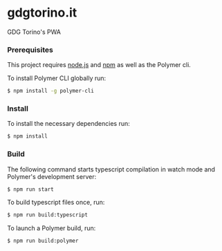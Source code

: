 # gdgtorino.it

GDG Torino's PWA

### Prerequisites

This project requires [node.js](https://nodejs.org) and [npm](https://npmjs.org) as well as the Polymer cli.

To install Polymer CLI globally run:

```bash
$ npm install -g polymer-cli
```

### Install

To install the necessary dependencies run:

```bash
$ npm install
```

### Build

The following command starts typescript compilation in watch mode and Polymer's development server:

```bash
$ npm run start
```

To build typescript files once, run:

```bash
$ npm run build:typescript
```

To launch a Polymer build, run:

```bash
$ npm run build:polymer
```
